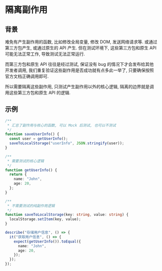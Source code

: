 # 隔离副作用

## 背景

难免有产生副作用的函数, 比如修改全局变量, 修改 DOM, 发送网络请求等. 或通过第三方包产生, 或通过原生的 API 产生. 但在测试环境下, 这些第三方包和原生 API 可能无法正常工作, 导致测试无法正常运行.

而第三方包和原生 API 往往是经过测试, 保证没有 bug 的情况下才会发布给其他开发者调用, 我们重复验证这些副作用是否成功就有点多此一举了, 只要确保按照官方文档正确调用即可.

所以需要隔离这些副作用, 只测试产生副作用以外的核心逻辑, 隔离的边界就是调用这些第三方包和原生 API 的逻辑. 

## 示例

```ts
/**
 * 汇总了副作用与核心的函数, 可以 Mock 后测试, 也可以不测试
 */
function saveUserInfo() {
  const user = getUserInfo();
  saveToLocalStorage("userInfo", JSON.stringify(user));
}

/**
 * 需要测试的核心逻辑
 */
function getUserInfo() {
  return {
    name: "John",
    age: 20,
  };
}

/**
 * 不需要测试的纯副作用逻辑
 */
function saveToLocalStorage(key: string, value: string) {
  localStorage.setItem(key, value);
}

describe("存储用户信息", () => {
  it("获取用户信息", () => {
    expect(getUserInfo()).toEqual({
      name: "John",
      age: 20,
    });
  });
});
```

